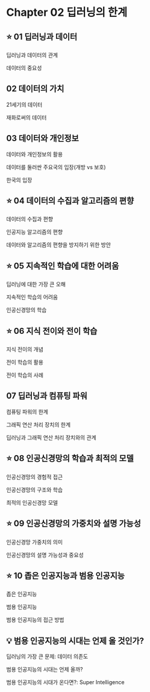 # Chapter 02 딥러닝의 한계
## :star: 01 딥러닝과 데이터
딥러닝과 데이터의 관계

데이터의 중요성

## 02 데이터의 가치
21세기의 데이터

재화로써의 데이터

## 03 데이터와 개인정보
데이터와 개인정보의 활용

데이터를 둘러싼 주요국의 입장(개방 vs 보호)

한국의 입장
## :star: 04 데이터의 수집과 알고리즘의 편향
데이터의 수집과 편향

인공지능 알고리즘의 편향

데이터와 알고리즘의 편향을 방지하기 위한 방안

## :star: 05 지속적인 학습에 대한 어려움
딥러닝에 대한 가장 큰 오해

지속적인 학습의 어려움

인공신경망의 학습

## :star: 06 지식 전이와 전이 학습
지식 전이의 개념

전이 학습의 활용

전이 학습의 사례

## 07 딥러닝과 컴퓨팅 파워
컴퓨팅 파워의 한계

그래픽 연산 처리 장치의 한계

딥러닝과 그래픽 연산 처리 장치와의 관계

## :star: 08 인공신경망의 학습과 최적의 모델
인공신경망의 경험적 접근

인공신경망의 구조와 학습

최적의 인공신경망 모델

## :star: 09 인공신경망의 가중치와 설명 가능성
인공신경망 가중치의 의미

인공신경망의 설명 가능성과 중요성

## :star: 10 좁은 인공지능과 범용 인공지능
좁은 인공지능

범용 인공지능

범용 인공지능의 접근 방법

## :bulb: 범용 인공지능의 시대는 언제 올 것인가?
딥러닝의 가장 큰 문제: 데이터 의존도

범용 인공지능의 시대는 언제 올까?

범용 인공지능의 시대가 온다면?: Super Intelligence

